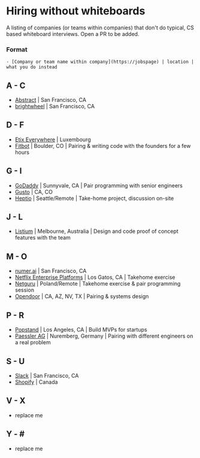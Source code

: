 # Hiring without whiteboards
A listing of companies (or teams within companies) that don't do typical, CS based whiteboard interviews. Open a PR to be added.

### Format

```
- [Company or team name within company](https://jobspage) | location | what you do instead
```

## A - C
- [Abstract](https://angel.co/abstract/jobs) | San Francisco, CA
- [brightwheel](https://angel.co/brightwheel/jobs) | San Francisco, CA

## D - F
- [Etix Everywhere](https://www.etixeverywhere.com/en/job-offers/) | Luxembourg
- [Fitbot](https://thefitbot.com/careers.html) | Boulder, CO | Pairing & writing code with the founders for a few hours

## G - I
- [GoDaddy](https://www.godaddy.com/careers/overview) | Sunnyvale, CA | Pair programming with senior engineers
- [Gusto](https://gusto.com/about/careers) | CA, CO
- [Heptio](https://www.heptio.com/jobs/) | Seattle/Remote | Take-home project, discussion on-site

## J - L
- [Listium](https://listium.com/jobs) | Melbourne, Australia | Design and code proof of concept features with the team

## M - O
- [numer.ai](https://angel.co/numerai/jobs) | San Francisco, CA
- [Netflix Enterprise Platforms](https://jobs.netflix.com/jobs/861237) | Los Gatos, CA | Takehome exercise
- [Netguru](https://www.netguru.co/career) | Poland/Remote | Takehome exercise & pair programming session
- [Opendoor](https://www.opendoor.com/jobs) | CA, AZ, NV, TX | Pairing & systems design

## P - R
- [Popstand](http://www.popstand.com) | Los Angeles, CA | Build MVPs for startups
- [Paessler AG](https://www.paessler.com/company/career/jobs) | Nuremberg, Germany | Pairing with different engineers on a real problem

## S - U
- [Slack](https://slack.com/jobs) | San Francisco, CA
- [Shopify](https://www.shopify.com/careers) | Canada

## V - X
- replace me

## Y - \#
- replace me
